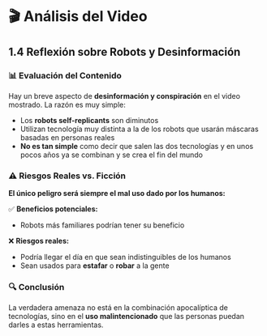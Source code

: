 # 🎬 Análisis del Video

## 1.4 Reflexión sobre Robots y Desinformación

### 📊 Evaluación del Contenido

Hay un breve aspecto de **desinformación y conspiración** en el video mostrado. La razón es muy simple:

- Los **robots self-replicants** son diminutos
- Utilizan tecnología muy distinta a la de los robots que usarán máscaras basadas en personas reales
- **No es tan simple** como decir que salen las dos tecnologías y en unos pocos años ya se combinan y se crea el fin del mundo

### ⚠️ Riesgos Reales vs. Ficción

**El único peligro será siempre el mal uso dado por los humanos:**

✅ **Beneficios potenciales:**
- Robots más familiares podrían tener su beneficio

❌ **Riesgos reales:**
- Podría llegar el día en que sean indistinguibles de los humanos
- Sean usados para **estafar** o **robar** a la gente

### 🔍 Conclusión
La verdadera amenaza no está en la combinación apocalíptica de tecnologías, sino en el **uso malintencionado** que las personas puedan darles a estas herramientas.
